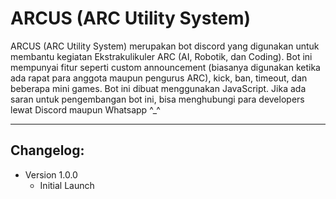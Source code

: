 # ARCUS (ARC Utility System)
ARCUS (ARC Utility System) merupakan bot discord yang digunakan untuk membantu kegiatan Ekstrakulikuler ARC (AI, Robotik, dan Coding). Bot ini mempunyai fitur seperti custom announcement (biasanya digunakan ketika ada rapat para anggota maupun pengurus ARC), kick, ban, timeout, dan beberapa mini games. Bot ini dibuat menggunakan JavaScript. Jika ada saran untuk pengembangan bot ini, bisa menghubungi para developers lewat Discord maupun Whatsapp ^_^

---
## Changelog:
- Version 1.0.0
  - Initial Launch
